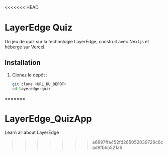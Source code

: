 <<<<<<< HEAD
# LayerEdge Quiz

Un jeu de quiz sur la technologie LayerEdge, construit avec Next.js et hébergé sur Vercel.

## Installation

1. Clonez le dépôt :
   ```bash
   git clone <URL_DU_DÉPÔT>
   cd layeredge-quiz
=======
# LayerEdge_QuizApp
Learn all about LayerEdge
>>>>>>> a6897ffa452fd265052039729c6cad9fbbb521a6
